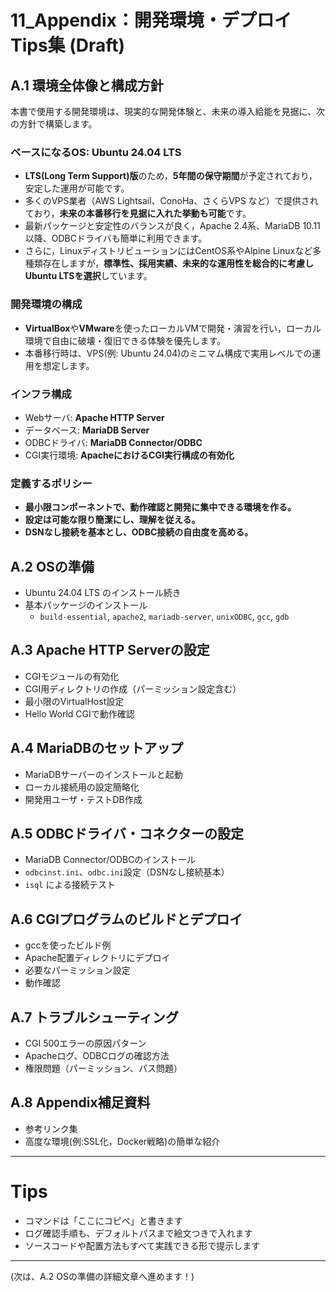 # 11_Appendix：開発環境・デプロイTips集 (Draft)

## A.1 環境全体像と構成方針

本書で使用する開発環境は、現実的な開発体験と、未来の導入給能を見据に、次の方針で構築します。

### ベースになるOS: Ubuntu 24.04 LTS
- **LTS(Long Term Support)版**のため，**5年間の保守期間**が予定されており，安定した運用が可能です。
- 多くのVPS業者（AWS Lightsail、ConoHa、さくらVPS など）で提供されており，**未来の本番移行を見据に入れた挙動も可能**です。
- 最新パッケージと安定性のバランスが良く，Apache 2.4系、MariaDB 10.11以降、ODBCドライバも簡単に利用できます。
- さらに，LinuxディストリビューションにはCentOS系やAlpine Linuxなど多種類存在しますが，**標準性、採用実績、未来的な運用性を総合的に考慮しUbuntu LTSを選択**しています。

### 開発環境の構成
- **VirtualBox**や**VMware**を使ったローカルVMで開発・演習を行い，ローカル環境で自由に破壊・復旧できる体験を優先します。
- 本番移行時は、VPS(例: Ubuntu 24.04)のミニマム構成で実用レベルでの運用を想定します。

### インフラ構成
- Webサーバ: **Apache HTTP Server**
- データベース: **MariaDB Server**
- ODBCドライバ: **MariaDB Connector/ODBC**
- CGI実行環境: **ApacheにおけるCGI実行構成の有効化**

### 定義するポリシー
- **最小限コンポーネントで、動作確認と開発に集中できる環境を作る。**
- **設定は可能な限り簡潔にし、理解を従える。**
- **DSNなし接続を基本とし、ODBC接続の自由度を高める。**

## A.2 OSの準備
- Ubuntu 24.04 LTS のインストール続き
- 基本パッケージのインストール
  - `build-essential`, `apache2`, `mariadb-server`, `unixODBC`, `gcc`, `gdb`

## A.3 Apache HTTP Serverの設定
- CGIモジュールの有効化
- CGI用ディレクトリの作成（パーミッション設定含む）
- 最小限のVirtualHost設定
- Hello World CGIで動作確認

## A.4 MariaDBのセットアップ
- MariaDBサーバーのインストールと起動
- ローカル接続用の設定簡略化
- 開発用ユーザ・テストDB作成

## A.5 ODBCドライバ・コネクターの設定
- MariaDB Connector/ODBCのインストール
- `odbcinst.ini`、`odbc.ini`設定（DSNなし接続基本）
- `isql` による接続テスト

## A.6 CGIプログラムのビルドとデプロイ
- gccを使ったビルド例
- Apache配置ディレクトリにデプロイ
- 必要なパーミッション設定
- 動作確認

## A.7 トラブルシューティング
- CGI 500エラーの原因パターン
- Apacheログ、ODBCログの確認方法
- 権限問題（パーミッション、パス問題）

## A.8 Appendix補足資料
- 参考リンク集
- 高度な環境(例:SSL化，Docker戦略)の簡単な紹介

---

# Tips
- コマンドは「ここにコピペ」と書きます
- ログ確認手順も、デフォルトパスまで絵文つきで入れます
- ソースコードや配置方法もすべて実践できる形で提示します

---

(次は、A.2 OSの準備の詳細文章へ進めます！)

